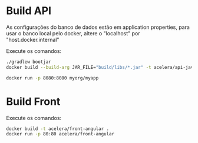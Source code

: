 # Build API

As configurações do banco de dados estão em application properties, para usar o banco local pelo docker, altere o "localhost" por "host.docker.internal"

Execute os comandos:

```sh
./gradlew bootjar
docker build --build-arg JAR_FILE="build/libs/*.jar" -t acelera/api-java .

docker run -p 8080:8080 myorg/myapp
``` 

# Build Front

Execute os comandos:

```sh
docker build -t acelera/front-angular . 
docker run -p 80:80 acelera/front-angular  
```